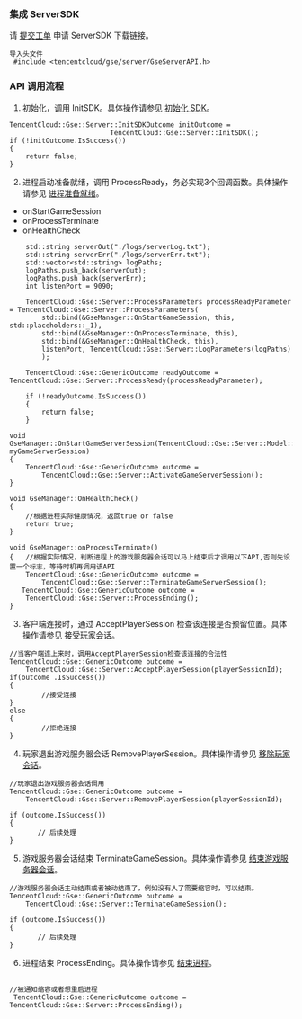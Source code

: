 

### 集成 ServerSDK
请 [提交工单](https://console.cloud.tencent.com/workorder/category) 申请 ServerSDK 下载链接。

```
导入头文件
 #include <tencentcloud/gse/server/GseServerAPI.h>
```  

### API 调用流程

1. 初始化，调用 InitSDK。具体操作请参见 [初始化 SDK](https://cloud.tencent.com/document/product/1165/42008)。  

```
TencentCloud::Gse::Server::InitSDKOutcome initOutcome =               
                         TencentCloud::Gse::Server::InitSDK();
if (!initOutcome.IsSuccess())
{
	return false;
} 
```  

2. 进程启动准备就绪，调用 ProcessReady，务必实现3个回调函数。具体操作请参见 [进程准备就绪](https://cloud.tencent.com/document/product/1165/42009)。 
 - onStartGameSession  
 - onProcessTerminate  
 - onHealthCheck  

```
    std::string serverOut("./logs/serverLog.txt");
    std::string serverErr("./logs/serverErr.txt");
    std::vector<std::string> logPaths;
    logPaths.push_back(serverOut);
    logPaths.push_back(serverErr);
    int listenPort = 9090;

    TencentCloud::Gse::Server::ProcessParameters processReadyParameter = TencentCloud::Gse::Server::ProcessParameters(
        std::bind(&GseManager::OnStartGameSession, this, std::placeholders::_1),
        std::bind(&GseManager::OnProcessTerminate, this),
        std::bind(&GseManager::OnHealthCheck, this),
        listenPort, TencentCloud::Gse::Server::LogParameters(logPaths)
        );

    TencentCloud::Gse::GenericOutcome readyOutcome = TencentCloud::Gse::Server::ProcessReady(processReadyParameter);

    if (!readyOutcome.IsSuccess())
    {
        return false;
    }  
```

```
void GseManager::OnStartGameServerSession(TencentCloud::Gse::Server::Model::GameServerSession myGameServerSession)
{
    TencentCloud::Gse::GenericOutcome outcome = 
    	TencentCloud::Gse::Server::ActivateGameServerSession();
}
```

```
void GseManager::OnHealthCheck()
{
    //根据进程实际健康情况，返回true or false
    return true;
}
```  

```
void GseManager::onProcessTerminate()
{   //根据实际情况，判断进程上的游戏服务器会话可以马上结束后才调用以下API,否则先设置一个标志，等待时机再调用该API
	TencentCloud::Gse::GenericOutcome outcome = 
		TencentCloud::Gse::Server::TerminateGameServerSession();
   TencentCloud::Gse::GenericOutcome outcome =
	TencentCloud::Gse::Server::ProcessEnding();
}   
```


3. 客户端连接时，通过 AcceptPlayerSession 检查该连接是否预留位置。具体操作请参见 [接受玩家会话](https://cloud.tencent.com/document/product/1165/42011)。  

```
//当客户端连上来时，调用AcceptPlayerSession检查该连接的合法性
TencentCloud::Gse::GenericOutcome outcome = 
   	TencentCloud::Gse::Server::AcceptPlayerSession(playerSessionId);
if(outcome .IsSuccess())
{
        //接受连接
}
else 
{
        //拒绝连接
} 
```
4. 玩家退出游戏服务器会话 RemovePlayerSession。具体操作请参见 [移除玩家会话](https://cloud.tencent.com/document/product/1165/42012)。

```
//玩家退出游戏服务器会话调用
TencentCloud::Gse::GenericOutcome outcome = 	
	TencentCloud::Gse::Server::RemovePlayerSession(playerSessionId);

if (outcome.IsSuccess())
{
       // 后续处理
}
```
5. 游戏服务器会话结束 TerminateGameSession。具体操作请参见 [结束游戏服务器会话](https://cloud.tencent.com/document/product/1165/42015)。  

```
//游戏服务器会话主动结束或者被动结束了，例如没有人了需要缩容时，可以结束。
TencentCloud::Gse::GenericOutcome outcome = 
	TencentCloud::Gse::Server::TerminateGameSession();

if (outcome.IsSuccess())
{
       // 后续处理
}
```
6. 进程结束 ProcessEnding。具体操作请参见 [结束进程](https://cloud.tencent.com/document/product/1165/42016)。   

```

//被通知缩容或者想重启进程
 TencentCloud::Gse::GenericOutcome outcome = TencentCloud::Gse::Server::ProcessEnding();   
```




